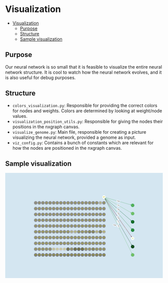 # Visualization

- [Visualization](#visualization)
  - [Purpose](#purpose)
  - [Structure](#structure)
  - [Sample visualization](#sample-visualization)

## Purpose

Our neural network is so small that it is feasible to visualize the entire neural network structure.
It is cool to watch how the neural network evolves, and it is also useful for debug purposes.

## Structure

- `colors_visualization.py`: Responsible for providing the correct colors for nodes and weights. Colors are determined by looking at weight/node values.
- `visualization_position_utils.py`: Responsible for giving the nodes their positions in the nxgraph canvas.
- `visualize_genome.py`: Main file, responsible for creating a picture visualizing the neural network, provided a genome as input.
- `viz_config.py`: Contains a bunch of constants which are relevant for how the nodes are positioned in the nxgraph canvas.

## Sample visualization

![visualized genome](../../docs/images/sample_genome_visualization.png)
